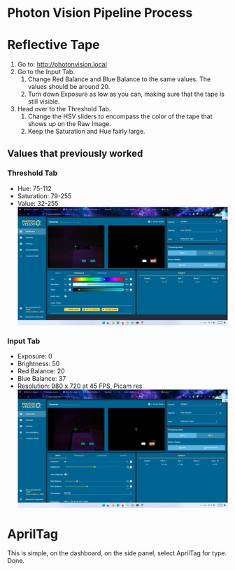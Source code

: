 # Photon Vision Pipeline Process

# Reflective Tape
1. Go to: http://photonvision.local
1. Go to the Input Tab.
    1. Change Red Balance and Blue Balance to the same values. The values should be around 20.
    1. Turn down Exposure as low as you can, making sure that the tape is still visible.
1. Head over to the Threshold Tab.
    1. Change the HSV sliders to encompass the color of the tape that shows up on the Raw Image.
    1. Keep the Saturation and Hue fairly large.



## Values that previously worked

### Threshold Tab
* Hue: 75-112
* Saturation: 79-255
* Value: 32-255
![Threhold Tab](/software/vision/limelight/PhotonVisionPipeline_images/threholdTab.png)
### Input Tab
* Exposure: 0
* Brightness: 50
* Red Balance: 20
* Blue Balance: 37
* Resolution: 980 x 720 at 45 FPS, Picam res
![Input Tab](/software/vision/limelight/PhotonVisionPipeline_images/inputTab.png)

# AprilTag

This is simple, on the dashboard, on the side panel, select AprilTag for type. Done.

